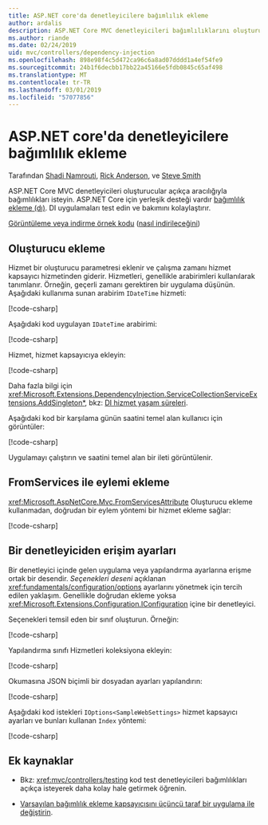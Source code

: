 ```yaml
---
title: ASP.NET core'da denetleyicilere bağımlılık ekleme
author: ardalis
description: ASP.NET Core MVC denetleyicileri bağımlılıklarını oluşturucuları bağımlılık ekleme ASP.NET Core ile açıkça aracılığıyla nasıl istek keşfedin.
ms.author: riande
ms.date: 02/24/2019
uid: mvc/controllers/dependency-injection
ms.openlocfilehash: 898e98f4c5d472ca96c6a8ad07dddd1a4ef54fe9
ms.sourcegitcommit: 24b1f6decbb17bb22a45166e5fdb0845c65af498
ms.translationtype: MT
ms.contentlocale: tr-TR
ms.lasthandoff: 03/01/2019
ms.locfileid: "57077856"
---
```

# <a name="dependency-injection-into-controllers-in-aspnet-core"></a>ASP.NET core'da denetleyicilere bağımlılık ekleme

<a name="dependency-injection-controllers"></a>

Tarafından [Shadi Namrouti](https://github.com/shadinamrouti), [Rick Anderson](https://twitter.com/RickAndMSFT), ve [Steve Smith](https://github.com/ardalis)

ASP.NET Core MVC denetleyicileri oluşturucular açıkça aracılığıyla bağımlılıkları isteyin. ASP.NET Core için yerleşik desteği vardır [bağımlılık ekleme (dı)](xref:fundamentals/dependency-injection). DI uygulamaları test edin ve bakımını kolaylaştırır.

[Görüntüleme veya indirme örnek kodu](https://github.com/aspnet/Docs/tree/master/aspnetcore/mvc/controllers/dependency-injection/sample) ([nasıl indirileceğini](xref:index#how-to-download-a-sample))

## <a name="constructor-injection"></a>Oluşturucu ekleme

Hizmet bir oluşturucu parametresi eklenir ve çalışma zamanı hizmet kapsayıcı hizmetinden giderir. Hizmetleri, genellikle arabirimleri kullanılarak tanımlanır. Örneğin, geçerli zamanı gerektiren bir uygulama düşünün. Aşağıdaki kullanıma sunan arabirim `IDateTime` hizmeti:

[!code-csharp[](dependency-injection/sample/ControllerDI/Interfaces/IDateTime.cs?name=snippet)]

Aşağıdaki kod uygulayan `IDateTime` arabirimi:

[!code-csharp[](dependency-injection/sample/ControllerDI/Services/SystemDateTime.cs?name=snippet)]

Hizmet, hizmet kapsayıcıya ekleyin:

[!code-csharp[](dependency-injection/sample/ControllerDI/Startup1.cs?name=snippet&highlight=3)]

Daha fazla bilgi için <xref:Microsoft.Extensions.DependencyInjection.ServiceCollectionServiceExtensions.AddSingleton*>, bkz: [DI hizmet yaşam süreleri](xref:fundamentals/dependency-injection#service-lifetimes).

Aşağıdaki kod bir karşılama günün saatini temel alan kullanıcı için görüntüler:

[!code-csharp[](dependency-injection/sample/ControllerDI/Controllers/HomeController.cs?name=snippet)]

Uygulamayı çalıştırın ve saatini temel alan bir ileti görüntülenir.

## <a name="action-injection-with-fromservices"></a>FromServices ile eylemi ekleme

<xref:Microsoft.AspNetCore.Mvc.FromServicesAttribute> Oluşturucu ekleme kullanmadan, doğrudan bir eylem yöntemi bir hizmet ekleme sağlar:

[!code-csharp[](dependency-injection/sample/ControllerDI/Controllers/HomeController.cs?name=snippet2)]

## <a name="access-settings-from-a-controller"></a>Bir denetleyiciden erişim ayarları

Bir denetleyici içinde gelen uygulama veya yapılandırma ayarlarına erişme ortak bir desendir. *Seçenekleri deseni* açıklanan <xref:fundamentals/configuration/options> ayarlarını yönetmek için tercih edilen yaklaşım. Genellikle doğrudan ekleme yoksa <xref:Microsoft.Extensions.Configuration.IConfiguration> içine bir denetleyici.

Seçenekleri temsil eden bir sınıf oluşturun. Örneğin:

[!code-csharp[](dependency-injection/sample/ControllerDI/Models/SampleWebSettings.cs?name=snippet)]

Yapılandırma sınıfı Hizmetleri koleksiyona ekleyin:

[!code-csharp[](dependency-injection/sample/ControllerDI/Startup.cs?highlight=4&name=snippet1)]

Okumasına JSON biçimli bir dosyadan ayarları yapılandırın:

[!code-csharp[](dependency-injection/sample/ControllerDI/Program.cs?name=snippet&range=10-15)]

Aşağıdaki kod istekleri `IOptions<SampleWebSettings>` hizmet kapsayıcı ayarları ve bunları kullanan `Index` yöntemi:

[!code-csharp[](dependency-injection/sample/ControllerDI/Controllers/SettingsController.cs?name=snippet)]

## <a name="additional-resources"></a>Ek kaynaklar

* Bkz: <xref:mvc/controllers/testing> kod test denetleyicileri bağımlılıkları açıkça isteyerek daha kolay hale getirmek öğrenin.

* [Varsayılan bağımlılık ekleme kapsayıcısını üçüncü taraf bir uygulama ile değiştirin](xref:fundamentals/dependency-injection#default-service-container-replacement).
